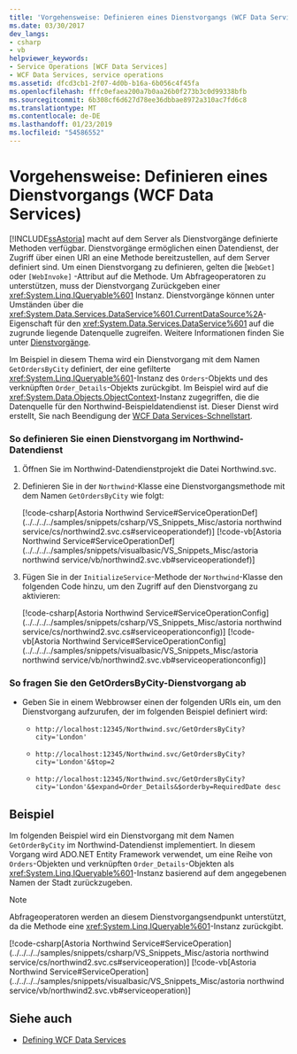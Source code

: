 ```yaml
---
title: 'Vorgehensweise: Definieren eines Dienstvorgangs (WCF Data Services)'
ms.date: 03/30/2017
dev_langs:
- csharp
- vb
helpviewer_keywords:
- Service Operations [WCF Data Services]
- WCF Data Services, service operations
ms.assetid: dfcd3cb1-2f07-4d0b-b16a-6b056c4f45fa
ms.openlocfilehash: fffc0efaea200a7b0aa26b0f273b3c0d99338bfb
ms.sourcegitcommit: 6b308cf6d627d78ee36dbbae8972a310ac7fd6c8
ms.translationtype: MT
ms.contentlocale: de-DE
ms.lasthandoff: 01/23/2019
ms.locfileid: "54586552"
---
```

# <a name="how-to-define-a-service-operation-wcf-data-services"></a>Vorgehensweise: Definieren eines Dienstvorgangs (WCF Data Services)
[!INCLUDE[ssAstoria](../../../../includes/ssastoria-md.md)] macht auf dem Server als Dienstvorgänge definierte Methoden verfügbar. Dienstvorgänge ermöglichen einen Datendienst, der Zugriff über einen URI an eine Methode bereitzustellen, auf dem Server definiert sind. Um einen Dienstvorgang zu definieren, gelten die [`WebGet]` oder `[WebInvoke]` -Attribut auf die Methode. Um Abfrageoperatoren zu unterstützen, muss der Dienstvorgang Zurückgeben einer <xref:System.Linq.IQueryable%601> Instanz. Dienstvorgänge können unter Umständen über die <xref:System.Data.Services.DataService%601.CurrentDataSource%2A>-Eigenschaft für den <xref:System.Data.Services.DataService%601> auf die zugrunde liegende Datenquelle zugreifen. Weitere Informationen finden Sie unter [Dienstvorgänge](../../../../docs/framework/data/wcf/service-operations-wcf-data-services.md).  
  
 Im Beispiel in diesem Thema wird ein Dienstvorgang mit dem Namen `GetOrdersByCity` definiert, der eine gefilterte <xref:System.Linq.IQueryable%601>-Instanz des `Orders`-Objekts und des verknüpften `Order_Details`-Objekts zurückgibt. Im Beispiel wird auf die <xref:System.Data.Objects.ObjectContext>-Instanz zugegriffen, die die Datenquelle für den Northwind-Beispieldatendienst ist. Dieser Dienst wird erstellt, Sie nach Beendigung der [WCF Data Services-Schnellstart](../../../../docs/framework/data/wcf/quickstart-wcf-data-services.md).  
  
### <a name="to-define-a-service-operation-in-the-northwind-data-service"></a>So definieren Sie einen Dienstvorgang im Northwind-Datendienst  
  
1.  Öffnen Sie im Northwind-Datendienstprojekt die Datei Northwind.svc.  
  
2.  Definieren Sie in der `Northwind`-Klasse eine Dienstvorgangsmethode mit dem Namen `GetOrdersByCity` wie folgt:  
  
     [!code-csharp[Astoria Northwind Service#ServiceOperationDef](../../../../samples/snippets/csharp/VS_Snippets_Misc/astoria northwind service/cs/northwind2.svc.cs#serviceoperationdef)]
     [!code-vb[Astoria Northwind Service#ServiceOperationDef](../../../../samples/snippets/visualbasic/VS_Snippets_Misc/astoria northwind service/vb/northwind2.svc.vb#serviceoperationdef)]  
  
3.  Fügen Sie in der `InitializeService`-Methode der `Northwind`-Klasse den folgenden Code hinzu, um den Zugriff auf den Dienstvorgang zu aktivieren:  
  
     [!code-csharp[Astoria Northwind Service#ServiceOperationConfig](../../../../samples/snippets/csharp/VS_Snippets_Misc/astoria northwind service/cs/northwind2.svc.cs#serviceoperationconfig)]
     [!code-vb[Astoria Northwind Service#ServiceOperationConfig](../../../../samples/snippets/visualbasic/VS_Snippets_Misc/astoria northwind service/vb/northwind2.svc.vb#serviceoperationconfig)]  
  
### <a name="to-query-the-getordersbycity-service-operation"></a>So fragen Sie den GetOrdersByCity-Dienstvorgang ab  
  
-   Geben Sie in einem Webbrowser einen der folgenden URIs ein, um den Dienstvorgang aufzurufen, der im folgenden Beispiel definiert wird:  
  
    -   `http://localhost:12345/Northwind.svc/GetOrdersByCity?city='London'`  
  
    -   `http://localhost:12345/Northwind.svc/GetOrdersByCity?city='London'&$top=2`  
  
    -   `http://localhost:12345/Northwind.svc/GetOrdersByCity?city='London'&$expand=Order_Details&$orderby=RequiredDate desc`  
  
## <a name="example"></a>Beispiel  
 Im folgenden Beispiel wird ein Dienstvorgang mit dem Namen `GetOrderByCity` im Northwind-Datendienst implementiert. In diesem Vorgang wird ADO.NET Entity Framework verwendet, um eine Reihe von `Orders`-Objekten und verknüpften `Order_Details`-Objekten als <xref:System.Linq.IQueryable%601>-Instanz basierend auf dem angegebenen Namen der Stadt zurückzugeben.  
  
> [!NOTE]
>  Abfrageoperatoren werden an diesem Dienstvorgangsendpunkt unterstützt, da die Methode eine <xref:System.Linq.IQueryable%601>-Instanz zurückgibt.  
  
 [!code-csharp[Astoria Northwind Service#ServiceOperation](../../../../samples/snippets/csharp/VS_Snippets_Misc/astoria northwind service/cs/northwind2.svc.cs#serviceoperation)]
 [!code-vb[Astoria Northwind Service#ServiceOperation](../../../../samples/snippets/visualbasic/VS_Snippets_Misc/astoria northwind service/vb/northwind2.svc.vb#serviceoperation)]  
  
## <a name="see-also"></a>Siehe auch
- [Defining WCF Data Services](../../../../docs/framework/data/wcf/defining-wcf-data-services.md)
